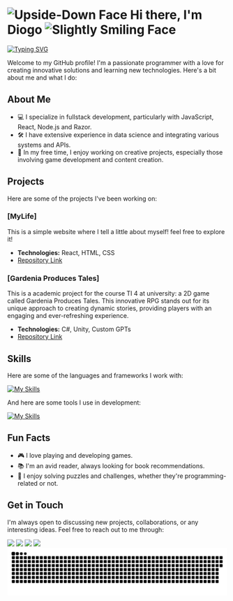 # <img src="https://raw.githubusercontent.com/Tarikul-Islam-Anik/Animated-Fluent-Emojis/master/Emojis/Smilies/Upside-Down%20Face.png" alt="Upside-Down Face" width="35" height="35" /> Hi there, I'm Diogo <img src="https://raw.githubusercontent.com/Tarikul-Islam-Anik/Animated-Fluent-Emojis/master/Emojis/Smilies/Slightly%20Smiling%20Face.png" alt="Slightly Smiling Face" width="35" height="35" />

[![Typing SVG](https://readme-typing-svg.demolab.com?font=Fira+Code&size=19&pause=1000&color=F70000&random=false&width=435&lines=Passionate+coder+and+lifelong+learner)](https://git.io/typing-svg)

Welcome to my GitHub profile! I'm a passionate programmer with a love for creating innovative solutions and learning new technologies. Here's a bit about me and what I do:

## About Me

- 💻 I specialize in fullstack development, particularly with JavaScript, React, Node.js and Razor.
- 🛠 I have extensive experience in data science and integrating various systems and APIs.
- 🎨 In my free time, I enjoy working on creative projects, especially those involving game development and content creation.

## Projects

Here are some of the projects I've been working on:

### [MyLife]
This is a simple website where I tell a little about myself! feel free to explore it!
- **Technologies:** React, HTML, CSS
- [Repository Link](https://github.com/DiogoCasal/MyLife)

### [Gardenia Produces Tales]
This is a academic project for the course TI 4 at university: a 2D game called Gardenia Produces Tales. This innovative RPG stands out for its unique approach to creating dynamic stories, providing players with an engaging and ever-refreshing experience.
- **Technologies:** C#, Unity, Custom GPTs
- [Repository Link](https://github.com/DiogoCasal/GardeniaProducesTales)

## Skills

Here are some of the languages and frameworks I work with:

[![My Skills](https://skillicons.dev/icons?i=py,js,ts,html,css,bootstrap,c,cs,cpp,dotnet,react,jquery,mysql)](https://skillicons.dev)

And here are some tools I use in development:

[![My Skills](https://skillicons.dev/icons?i=visualstudio,vscode,androidstudio,wordpress,git,github,figma,postman)](https://skillicons.dev)

## Fun Facts

- 🎮 I love playing and developing games.
- 📚 I'm an avid reader, always looking for book recommendations.
- 🧩 I enjoy solving puzzles and challenges, whether they're programming-related or not.


## Get in Touch

I'm always open to discussing new projects, collaborations, or any interesting ideas. Feel free to reach out to me through:
 
<div> 
  <a href="https://www.linkedin.com/in/diogo-casal/" target="_blank"><img src="https://img.shields.io/badge/-LinkedIn-%230077B5?style=for-the-badge&logo=linkedin&logoColor=white" target="_blank"></a> 
  <a href="https://www.instagram.com/di0932" target="_blank"><img src="https://img.shields.io/badge/-Instagram-%23E4405F?style=for-the-badge&logo=instagram&logoColor=white" target="_blank"></a>
  <a href = "mailto:diogocasalf@gmail.com"><img src="https://img.shields.io/badge/-Gmail-%23333?style=for-the-badge&logo=gmail&logoColor=white" target="_blank"></a>
 	<a href="https://www.twitch.tv/smilipow" target="_blank"><img src="https://img.shields.io/badge/Twitch-9146FF?style=for-the-badge&logo=twitch&logoColor=white" target="_blank"></a>
  
</div>

<picture>
  <source media="(prefers-color-scheme: dark)" srcset="https://raw.githubusercontent.com/DiogoCasal/DiogoCasal/output/github-contribution-grid-snake-dark.svg">
  <source media="(prefers-color-scheme: light)" srcset="https://raw.githubusercontent.com/DiogoCasal/DiogoCasal/output/github-contribution-grid-snake.svg">
  <img alt="github contribution grid snake animation" src="https://raw.githubusercontent.com/DiogoCasal/DiogoCasal/output/github-contribution-grid-snake.svg">
</picture>
